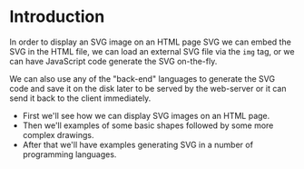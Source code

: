# Introduction

In order to display an SVG image on an HTML page SVG we can embed the SVG in the HTML file, we can load an external SVG file via the `img` tag, or we can have JavaScript code generate the SVG on-the-fly.

We can also use any of the "back-end" languages to generate the SVG code and save it on the disk later to be served by the web-server or it can send it back to the client immediately.


* First we'll see how we can display SVG images on an HTML page.
* Then we'll examples of some basic shapes followed by some more complex drawings.
* After that we'll have examples generating SVG in a number of programming languages.
